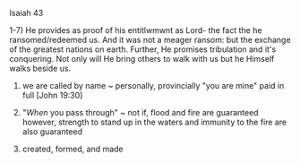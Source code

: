 Isaiah 43


1-7) He provides as proof of his entitlwmwnt as Lord- the fact the he ransomed/redeemed us.
     And it was not a meager ransom: but the exchange of the greatest nations on earth.
     Further, He promises tribulation and it's conquering.
     Not only will He bring others to walk with us but he Himself walks beside us.


1. we are called by name ~ personally, provincially
"you are mine" paid in full [John 19:30]
  
  
2. "_When_ you pass through" ~ not if,
flood and fire are guaranteed
however, strength to stand up in the waters and immunity to the fire are also guaranteed
  
  
7. created, formed, and made
